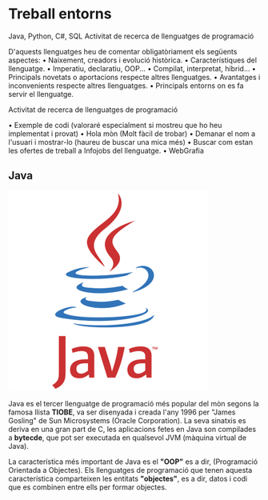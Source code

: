 # Treball entorns
Java, Python, C#, SQL 
Activitat de recerca de llenguatges de programació

D'aquests llenguatges heu de comentar obligatòriament els següents aspectes:
• Naixement, creadors i evolució històrica.
• Característiques del llenguatge.
• Imperatiu, declaratiu, OOP...
• Compilat, interpretat, híbrid...
• Principals novetats o aportacions respecte altres llenguatges.
• Avantatges i inconvenients respecte altres llenguatges.
• Principals entorns on es fa servir el llenguatge.

Activitat de recerca de llenguatges de programació

• Exemple de codi (valoraré especialment si mostreu que ho heu implementat i
provat)
• Hola mòn (Molt fàcil de trobar)
• Demanar el nom a l'usuari i mostrar-lo (haureu de buscar una mica més)
• Buscar com estan les ofertes de treball a Infojobs del llenguatge.
• WebGrafia

## Java

![alt text](java1.svg)

Java es el tercer llenguatge de programació més popular del mòn segons la famosa llista **TIOBE**, va ser disenyada i creada l'any 1996 per "James Gosling" de Sun Microsystems (Oracle Corporation). La seva sinatxis es deriva en una gran part de C, les aplicacions fetes en Java son compilades a **bytecde**, que pot ser executada en qualsevol JVM (màquina virtual de Java).

La característica més important de Java es el **"OOP"** es a dir, (Programació Orientada a Objectes). Els llenguatges de programació que tenen aquesta característica comparteixen les entitats **"objectes"**, es a dir, datos i codi que es combinen entre ells per formar objectes.

